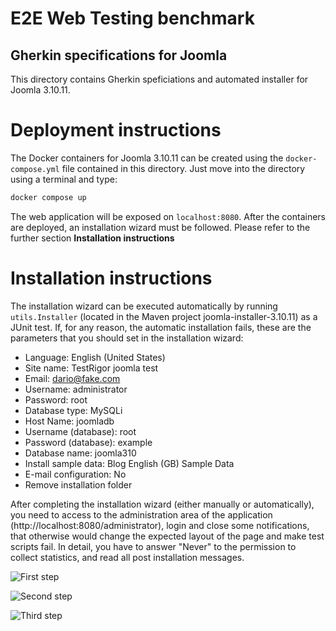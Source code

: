 E2E Web Testing benchmark
=========================

Gherkin specifications for Joomla
----------------------

This directory contains Gherkin speficiations and automated installer for Joomla 3.10.11.

# Deployment instructions
The Docker containers for Joomla 3.10.11 can be created using the `docker-compose.yml` file contained in this directory. Just move into the directory using a terminal and type:

```bash
docker compose up
```
The web application will be exposed on `localhost:8080`. After the containers are deployed, an installation wizard must be followed. Please refer to the further section **Installation instructions**

# Installation instructions

The installation wizard can be executed automatically by running `utils.Installer` (located in the Maven project joomla-installer-3.10.11) as a JUnit test. If, for any reason, the automatic installation fails, these are the parameters that you should set in the installation wizard:

*	Language: English (United States)
*	Site name: TestRigor joomla test
*	Email: dario@fake.com
*	Username: administrator
*	Password: root
* 	Database type: MySQLi
*	Host Name: joomladb
*	Username (database): root
* 	Password (database): example
*	Database name: joomla310
*	Install sample data: Blog English (GB) Sample Data
*	E-mail configuration: No
* 	Remove installation folder

After completing the installation wizard (either manually or automatically), you need to access to the administration area of the application (http://localhost:8080/administrator), login and close some notifications, that otherwise would change the expected layout of the page and make test scripts fail. In detail, you have to answer "Never" to the permission to collect statistics, and read all post installation messages. 


![First step](https://i.imgur.com/1e2D90G.png "Answer Never to the permission to collect statistics")

![Second step](https://i.imgur.com/wNhU1jN.png "Click Read messages")

![Third step](https://i.imgur.com/KtPDmyw.png "Click Hide all messages")